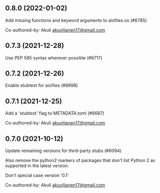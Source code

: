 ## 0.8.0 (2022-01-02)

Add missing functions and keyword arguments to aiofiles.os (#6785)

Co-authored-by: Akuli <akuviljanen17@gmail.com>

## 0.7.3 (2021-12-28)

Use PEP 585 syntax wherever possible (#6717)

## 0.7.2 (2021-12-26)

Enable stubtest for aiofiles (#6698)

## 0.7.1 (2021-12-25)

Add a 'stubtest' flag to METADATA.toml (#6687)

Co-authored-by: Akuli <akuviljanen17@gmail.com>

## 0.7.0 (2021-10-12)

Update remaining versions for third-party stubs (#6094)

Also remove the python2 markers of packages that don't list Python 2
as supported in the latest version.

Don't special case version '0.1'

Co-authored-by: Akuli <akuviljanen17@gmail.com>

